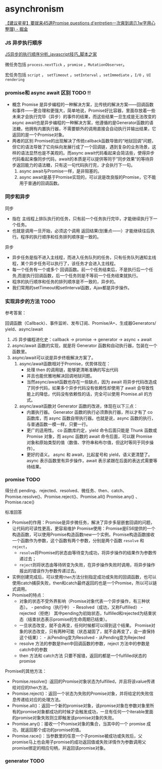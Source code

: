 # asynchronism

[【建议星星】要就来45道Promise questions d'entretien一次爽到底(1.1w字用心整理) - 掘金](https://juejin.cn/post/6844904077537574919)

### JS 异步执行顺序

[JS异步的执行顺序分析_javascript技巧_脚本之家](https://www.jb51.net/article/252410.htm)

微任务包括 `process.nextTick` ，`promise` ，`MutationObserver`。

宏任务包括 `script` ， `setTimeout` ，`setInterval` ，`setImmediate` ，`I/O` ，`UI rendering`

### promise和 async await 区别 TODO !!

- 概念 Promise 是异步编程的一种解决方案，比传统的解决方案——回调函数和事件——更合理和更强大，简单地说，Promise好比容器，里面存放着一些未来才会执行完毕（异步）的事件的结果，而这些结果一旦生成是无法改变的 async await也是异步编程的一种解决方案，他遵循的是Generator函数的语法糖，他拥有内置执行器，不需要额外的调用直接会自动执行并输出结果，它返回的是一个Promise对象。
- 两者的区别 Promise的出现解决了传统callback函数导致的“地狱回调”问题，但它的语法导致了它向纵向发展行成了一个回调链，遇到复杂的业务场景，这样的语法显然也是不美观的。而async await代码看起来会简洁些，使得异步代码看起来像同步代码，await的本质是可以提供等同于”同步效果“的等待异步返回能力的语法糖，只有这一句代码执行完，才会执行下一句。
    1. async await与Promise一样，是非阻塞的。
    2. async await是基于Promise实现的，可以说是改良版的Promise，它不能用于普通的回调函数。

### 同步和异步

同步

- 指在 主线程上排队执行的任务，只有前一个任务执行完毕，才能继续执行下一个任务。
- 也就是调用一旦开始，必须这个调用 返回结果(划重点——）才能继续往后执行。程序的执行顺序和任务排列顺序是一致的。

异步

- 异步任务是指不进入主线程，而进入任务队列的任务，只有任务队列通知主线程，某个异步任务可以执行了，该任务才会进入主线程。
- 每一个任务有一个或多个 回调函数。前一个任务结束后，不是执行后一个任务,而是执行回调函数，后一个任务则是不等前一个任务结束就执行。
- 程序的执行顺序和任务的排列顺序是不一致的，异步的。
- 我们常用的setTimeout和setInterval函数，Ajax都是异步操作。

### 实现异步的方法 TODO

参考答案：

回调函数（Callback）、事件监听、发布订阅、Promise/A+、生成器Generators/ yield、async/await

1. JS 异步编程进化史：callback -> promise -> generator -> async + await
2. async/await 函数的实现，就是将 Generator 函数和自动执行器，包装在一个函数里。
3. async/await可以说是异步终极解决方案了。
    1. async/await函数相对于Promise，优势体现在：
        - 处理 then 的调用链，能够更清晰准确的写出代码
        - 并且也能优雅地解决回调地狱问题。
        - 当然async/await函数也存在一些缺点，因为 await 将异步代码改造成了同步代码，如果多个异步代码没有依赖性却使用了 await 会导致性能上的降低，代码没有依赖性的话，完全可以使用 Promise.all 的方式。
    2. async/await函数对 Generator 函数的改进，体现在以下三点：
        - 内置执行器。 Generator 函数的执行必须靠执行器，所以才有了 co 函数库，而 async 函数自带执行器。也就是说，async 函数的执行，与普通函数一模一样，只要一行。
        - 更广的适用性。 co 函数库约定，yield 命令后面只能是 Thunk 函数或 Promise 对象，而 async 函数的 await 命令后面，可以跟 Promise 对象和原始类型的值（数值、字符串和布尔值，但这时等同于同步操作）。
        - 更好的语义。 async 和 await，比起星号和 yield，语义更清楚了。async 表示函数里有异步操作，await 表示紧跟在后面的表达式需要等待结果。

### promise TODO

得分点 pending、rejected、resolved、微任务、then、catch、Promise.resolve()、Promise.reject()、Promise.all() Promise.any() 、Promise.race()

标准回答

- Promise的作用：Promise是异步微任务，解决了异步多层嵌套回调的问题，让代码的可读性更高，更容易维护 Promise使用：Promise是ES6提供的一个构造函数，可以使用Promise构造函数new一个实例，Promise构造函数接收一个函数作为参数，这个函数有两个参数，分别是两个函数 `resolve` 和`reject`，
    - `resolve`将Promise的状态由等待变为成功，将异步操作的结果作为参数传递过去；
    - `reject`则将状态由等待转变为失败，在异步操作失败时调用，将异步操作报出的错误作为参数传递过去。
- 实例创建完成后，可以使用`then`方法分别指定成功或失败的回调函数，也可以使用catch捕获失败，then和catch最终返回的也是一个Promise，所以可以链式调用。
- Promise的特点：
    - 对象的状态不受外界影响（Promise对象代表一个异步操作，有三种状态）。 - pending（执行中） - Resolved（成功，又称Fulfilled） - rejected（拒绝） 其中pending为初始状态，fulfilled和rejected为结束状态（结束状态表示promise的生命周期已结束）。
    - 一旦状态改变，就不会再变，任何时候都可以得到这个结果。 Promise对象的状态改变，只有两种可能（状态凝固了，就不会再变了，会一直保持这个结果）： - 从Pending变为Resolved - 从Pending变为Rejected
    - resolve 方法的参数是then中回调函数的参数，reject 方法中的参数是catch中的参数
    - then 方法和 catch方法 只要不报错，返回的都是一个fulfilled状态的promise

Promise的其他方法：

- Promise.resolve() :返回的Promise对象状态为fulfilled，并且将该value传递给对应的then方法。
- Promise.reject()：返回一个状态为失败的Promise对象，并将给定的失败信息传递给对应的处理方法。
- Promise.all()：返回一个新的promise对象，该promise对象在参数对象里所有的promise对象都成功的时候才会触发成功，一旦有任何一个iterable里面的promise对象失败则立即触发该promise对象的失败。
- Promise.any()：接收一个Promise对象的集合，当其中的一个 promise 成功，就返回那个成功的promise的值。
- Promise.race()：当参数里的任意一个子promise被成功或失败后，父promise马上也会用子promise的成功返回值或失败详情作为参数调用父promise绑定的相应句柄，并返回该promise对象。

### generator TODO